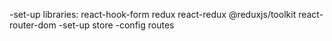 -set-up libraries: react-hook-form redux react-redux @reduxjs/toolkit react-router-dom
-set-up store
-config routes